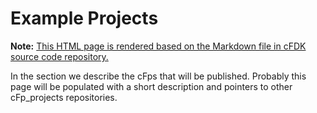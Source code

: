 # Example Projects

**Note:** [This HTML page is rendered based on the Markdown file in cFDK source code repository.](./Example_projects.md)

In the section we describe the cFps that will be published.
Probably this page will be populated with a short description and pointers to other cFp_projects repositories.
